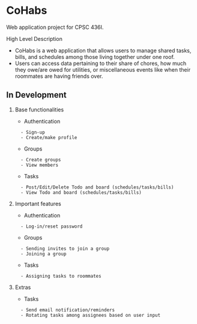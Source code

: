 # CoHabs

Web application project for CPSC 436I.

High Level Description
- CoHabs is a web application that allows users to manage shared tasks, bills, and schedules among those living together under one roof. 
- Users can access data pertaining to their share of chores, how much they owe/are owed for utilities, or miscellaneous events like when their roommates are having friends over.

## In Development 

1. Base functionalities
   - Authentication
   ```
     - Sign-up
     - Create/make profile
     ```
   - Groups
   ```
     - Create groups
     - View members
     ```
   - Tasks
   ```
     - Post/Edit/Delete Todo and board (schedules/tasks/bills)
     - View Todo and board (schedules/tasks/bills)
     ```
     
     
2. Important features 
   - Authentication
   ```
     - Log-in/reset password
     ```
   - Groups
   ```
     - Sending invites to join a group
     - Joining a group
     ```
   - Tasks
   ```
     - Assigning tasks to roommates
     ```

3. Extras
   - Tasks
   ```
     - Send email notification/reminders
     - Rotating tasks among assignees based on user input 
     ```
